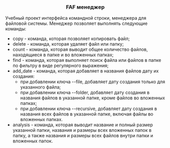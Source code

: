 ### <p style="text-align: center;">FAF менеджер</p>
Учебный проект интерфейса командной строки, менеджера для файловой системы. 
Менеджер позволяет выполнять следующие команды:

* copy - команда, которая позволяет копировать файл;
* delete - команда, которая удаляет файл или папку;
* count - команда, которая выводит общее количество файлов, находящиеся в папке и во вложенных папках;
* find - команда, которая выполняет поиск файла или файлов в папке по фильтру в виде регулярного выражения;
* add_date - команда, которая добавляет в названия файлов дату их создания:
  * при добавлении ключа --file, добавляет дату создания только для указанного файла;
  * при добавлении ключа --folder, добавляет дату создания в названия файлов в указанной папке, 
    кроме файлов во вложенных папках;
  * при добавлении ключа --recursive, добавляет дату создания в названия всех файлов в указанной папке,
    включая файлы во вложенных папках.
* analysis - команда, которая выводит название и полный размер указанной папки,
  названия и размеры всех вложенных папок в папку, 
  а также названия и размеры всех файлов внутри папки и вложенных папок.